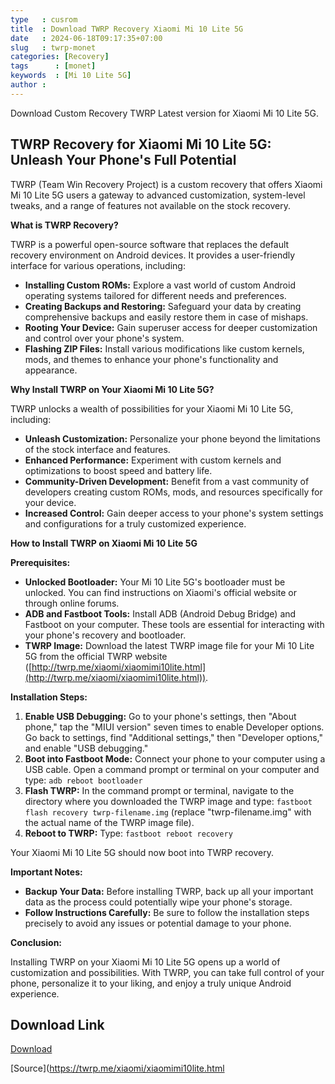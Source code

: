 ```yaml
---
type   : cusrom
title  : Download TWRP Recovery Xiaomi Mi 10 Lite 5G
date   : 2024-06-18T09:17:35+07:00
slug   : twrp-monet
categories: [Recovery]
tags      : [monet]
keywords  : [Mi 10 Lite 5G]
author : 
---
```


Download Custom Recovery TWRP Latest version for Xiaomi Mi 10 Lite 5G.


## TWRP Recovery for Xiaomi Mi 10 Lite 5G: Unleash Your Phone's Full Potential

TWRP (Team Win Recovery Project) is a custom recovery that offers Xiaomi Mi 10 Lite 5G users a gateway to advanced customization, system-level tweaks, and a range of features not available on the stock recovery.

**What is TWRP Recovery?**

TWRP is a powerful open-source software that replaces the default recovery environment on Android devices. It provides a user-friendly interface for various operations, including:

* **Installing Custom ROMs:** Explore a vast world of custom Android operating systems tailored for different needs and preferences.
* **Creating Backups and Restoring:** Safeguard your data by creating comprehensive backups and easily restore them in case of mishaps.
* **Rooting Your Device:** Gain superuser access for deeper customization and control over your phone's system.
* **Flashing ZIP Files:** Install various modifications like custom kernels, mods, and themes to enhance your phone's functionality and appearance.

**Why Install TWRP on Your Xiaomi Mi 10 Lite 5G?**

TWRP unlocks a wealth of possibilities for your Xiaomi Mi 10 Lite 5G, including:

* **Unleash Customization:** Personalize your phone beyond the limitations of the stock interface and features.
* **Enhanced Performance:** Experiment with custom kernels and optimizations to boost speed and battery life.
* **Community-Driven Development:** Benefit from a vast community of developers creating custom ROMs, mods, and resources specifically for your device.
* **Increased Control:** Gain deeper access to your phone's system settings and configurations for a truly customized experience.

**How to Install TWRP on Xiaomi Mi 10 Lite 5G**

**Prerequisites:**

* **Unlocked Bootloader:** Your Mi 10 Lite 5G's bootloader must be unlocked. You can find instructions on Xiaomi's official website or through online forums.
* **ADB and Fastboot Tools:** Install ADB (Android Debug Bridge) and Fastboot on your computer. These tools are essential for interacting with your phone's recovery and bootloader.
* **TWRP Image:** Download the latest TWRP image file for your Mi 10 Lite 5G from the official TWRP website ([http://twrp.me/xiaomi/xiaomimi10lite.html](http://twrp.me/xiaomi/xiaomimi10lite.html)).

**Installation Steps:**

1. **Enable USB Debugging:** Go to your phone's settings, then "About phone," tap the "MIUI version" seven times to enable Developer options. Go back to settings, find "Additional settings," then "Developer options," and enable "USB debugging."
2. **Boot into Fastboot Mode:** Connect your phone to your computer using a USB cable. Open a command prompt or terminal on your computer and type: `adb reboot bootloader`
3. **Flash TWRP:** In the command prompt or terminal, navigate to the directory where you downloaded the TWRP image and type: `fastboot flash recovery twrp-filename.img` (replace "twrp-filename.img" with the actual name of the TWRP image file).
4. **Reboot to TWRP:** Type: `fastboot reboot recovery`

Your Xiaomi Mi 10 Lite 5G should now boot into TWRP recovery.

**Important Notes:**

* **Backup Your Data:** Before installing TWRP, back up all your important data as the process could potentially wipe your phone's storage.
* **Follow Instructions Carefully:** Be sure to follow the installation steps precisely to avoid any issues or potential damage to your phone.

**Conclusion:**

Installing TWRP on your Xiaomi Mi 10 Lite 5G opens up a world of customization and possibilities. With TWRP, you can take full control of your phone, personalize it to your liking, and enjoy a truly unique Android experience.


## Download Link
[Download](https://dl.twrp.me/monet)

[Source](https://twrp.me/xiaomi/xiaomimi10lite.html



